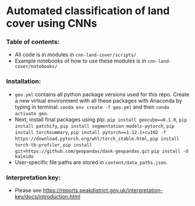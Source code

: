 # Automated classification of land cover using CNNs

### Table of contents:
- All code is in modules in `cnn-land-cover/scripts/`
- Example notebooks of how to use these modules is in `cnn-land-cover/notebooks/`

### Installation:
- `geo.yml` contains all python package versions used for this repo. Create a new virtual environment with all these packages with Anaconda by typing in terminal: `conda env create -f geo.yml` and then `conda activate geo`. 
- Next, install final packages using pip: `pip install geocube==0.1.0`, `pip install patchify`, `pip install segmentation-models-pytorch`, `pip install torchsummary`, `pip install pytorch==1.12.1+cu102 -f https://download.pytorch.org/whl/torch_stable.html`, `pip install torch-tb-profiler`, `pip install git+https://github.com/geopandas/dask-geopandas.git` `pip install -U kaleido`
- User-specific file paths are stored in `content/data_paths.json`.

### Interpretation key:
- Please see https://reports.peakdistrict.gov.uk/interpretation-key/docs/introduction.html

